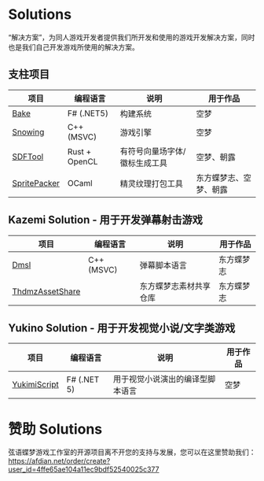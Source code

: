 # Solutions

“解决方案”，为同人游戏开发者提供我们所开发和使用的游戏开发解决方案，同时也是我们自己开发游戏所使用的解决方案。

## 支柱项目

项目 | 编程语言 | 说明 | 用于作品
--- | --- | --- | ---
[Bake](https://github.com/Strrationalism/Bake) | F# (.NET5) | 构建系统 | 空梦
[Snowing](https://github.com/Strrationalism/Snowing) | C++ (MSVC) | 游戏引擎 | 空梦
[SDFTool](https://github.com/Strrationalism/SDFTool) | Rust + OpenCL | 有符号向量场字体/徽标生成工具 | 空梦、朝露
[SpritePacker](https://github.com/Strrationalism/SpritePacker) | OCaml | 精灵纹理打包工具 | 东方蝶梦志、空梦、朝露


## Kazemi Solution - 用于开发弹幕射击游戏

项目 | 编程语言 | 说明 | 用于作品
--- | --- | --- | ---
[Dmsl](https://github.com/Strrationalism/Dmsl) | C++ (MSVC) | 弹幕脚本语言 | 东方蝶梦志
[ThdmzAssetShare](https://github.com/Strrationalism/ThdmzAssetShare) | | 东方蝶梦志素材共享仓库 | 东方蝶梦志


## Yukino Solution - 用于开发视觉小说/文字类游戏

项目 | 编程语言 | 说明 | 用于作品
--- | --- | --- | ---
[YukimiScript](https://github.com/Strrationalism/YukimiScript) | F# (.NET 5) | 用于视觉小说演出的编译型脚本语言 | 空梦


# 赞助 Solutions

弦语蝶梦游戏工作室的开源项目离不开您的支持与发展，您可以在这里赞助我们：    
https://afdian.net/order/create?user_id=4ffe65ae104a11ec9bdf52540025c377
